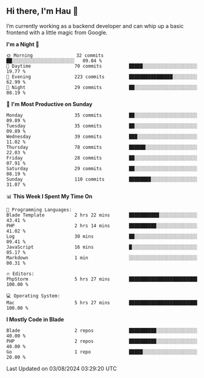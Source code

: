 ## Hi there, I'm Hau 👋
I’m currently working as a backend developer and can whip up a basic frontend with a little magic from Google. 

<!--START_SECTION:waka-->
**I'm a Night 🦉** 

```text
🌞 Morning                32 commits          ██░░░░░░░░░░░░░░░░░░░░░░░   09.04 % 
🌆 Daytime                70 commits          █████░░░░░░░░░░░░░░░░░░░░   19.77 % 
🌃 Evening                223 commits         ████████████████░░░░░░░░░   62.99 % 
🌙 Night                  29 commits          ██░░░░░░░░░░░░░░░░░░░░░░░   08.19 % 
```
📅 **I'm Most Productive on Sunday** 

```text
Monday                   35 commits          ██░░░░░░░░░░░░░░░░░░░░░░░   09.89 % 
Tuesday                  35 commits          ██░░░░░░░░░░░░░░░░░░░░░░░   09.89 % 
Wednesday                39 commits          ███░░░░░░░░░░░░░░░░░░░░░░   11.02 % 
Thursday                 78 commits          ██████░░░░░░░░░░░░░░░░░░░   22.03 % 
Friday                   28 commits          ██░░░░░░░░░░░░░░░░░░░░░░░   07.91 % 
Saturday                 29 commits          ██░░░░░░░░░░░░░░░░░░░░░░░   08.19 % 
Sunday                   110 commits         ████████░░░░░░░░░░░░░░░░░   31.07 % 
```


📊 **This Week I Spent My Time On** 

```text
💬 Programming Languages: 
Blade Template           2 hrs 22 mins       ███████████░░░░░░░░░░░░░░   43.41 % 
PHP                      2 hrs 14 mins       ██████████░░░░░░░░░░░░░░░   41.02 % 
Log                      30 mins             ██░░░░░░░░░░░░░░░░░░░░░░░   09.41 % 
JavaScript               16 mins             █░░░░░░░░░░░░░░░░░░░░░░░░   05.17 % 
Markdown                 1 min               ░░░░░░░░░░░░░░░░░░░░░░░░░   00.31 % 

🔥 Editors: 
PhpStorm                 5 hrs 27 mins       █████████████████████████   100.00 % 

💻 Operating System: 
Mac                      5 hrs 27 mins       █████████████████████████   100.00 % 
```

**I Mostly Code in Blade** 

```text
Blade                    2 repos             ██████████░░░░░░░░░░░░░░░   40.00 % 
PHP                      2 repos             ██████████░░░░░░░░░░░░░░░   40.00 % 
Go                       1 repo              █████░░░░░░░░░░░░░░░░░░░░   20.00 % 
```




 Last Updated on 03/08/2024 03:29:20 UTC
<!--END_SECTION:waka-->
